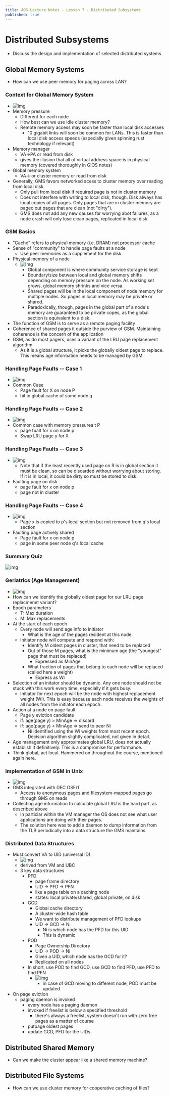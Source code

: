 ```yaml
---
title: AOS Lecture Notes - Lesson 7 - Distributed Subsystems
published: true
---
```


# Distributed Subsystems
* Discuss the design and implementation of selected distributed systems

## Global Memory Systems
* How can we use peer memory for paging across LAN?

### Context for Global Memory System
* ![img](../assets/content_images/omscs/aos/L07_img1.png)
* Memory pressure
	* Different for each node
	* How best can we use idle cluster memory?
	* Remote memory access may soon be faster than local disk accesses
		* 10 gigabit links will soon be common for LANs.  This is faster than local disk access speeds (especially given spinning rust technology if relevant)
* Memory manager
	* VA->PA or read from disk
	* gives the illusion that all of virtual address space is in physical memory (covered thoroughly in GIOS notes)
* Global memory system
	* VA-> or cluster memory or read from disk
* Generally, GMS favors networked acess to cluster memory over reading from local disk.
	* Only pull from local disk if required page is not in cluster memory
	* Does not interfere with writing to local disk, though. Disk always has local copies of all pages.  Only pages that are in cluster memory are paged out pages that are clean (not "dirty").  
	* GMS does not add any new causes for worrying abot failures, as a node crash will only lose clean pages, replicated in local disk

### GSM Basics
* "Cache" refers to physical memory (i.e. DRAM) not processor cache
* Sense of "community" to handle page faults at a node
	* Use peer memories as a supplement for the disk
* Physical memory of a node
	* ![img](../assets/content_images/omscs/aos/L07_img2.png)
		* Global component is where community service storage is kept
		* Boundary/size between local and global memory shifts depending on memory pressure on the node.  As working set grows, global memory shrinks and vice versa.
		* Shared pages will be in the local component of node memory for multiple nodes.  So pages in local memory may be private or shared.
		* Paradoxically, though, pages in the global part of a node's memory are guaranteed to be private copes, as the global section is equivalent to a disk.
* The function of GSM is to serve as a remote paging facility
* Coherence of shared pages it outside the purview of GSM.  Maintaining coherence is the concern of the application
* GSM, as do most pagers, uses a variant of the LRU page replacement algorithm
	* As it is a global structure, it picks the globally oldest page to replace.  This means age information needs to be managed by GSM

### Handling Page Faults -- Case 1
* ![img](../assets/content_images/omscs/aos/L07_img3.png)
*  Common Case
	* Page fault for X on node P
	* hit in global cache of some node q

### Handling Page Faults -- Case 2
* ![img](../assets/content_images/omscs/aos/L07_img4.png)
* Common case with memory pressurea t P
	* page fualt for x on node p
	* Swap LRU page y for X

### Handling Page Faults -- Case 3
* ![img](../assets/content_images/omscs/aos/L07_img5.png)
	* Note that if the least recently used page on R is in global section it must be clean, so can be discarded without worrying about storing.  If it is in local, it could be dirty so must be stored to disk.
* Faulting page on disk
	* page fault for x on node p
	* page not in cluster

### Handling Page Faults -- Case 4
* ![img](../assets/content_images/omscs/aos/L07_img6.png)
	* Page x is copied to p's local section but not removed from q's local section
* Faulting page actively shared
	* Page fault for x on node p
	* page in some peer node q's local cache

### Summary Quiz
![img](../assets/content_images/omscs/aos/L07_img7.png)
	
### Geriatrics (Age Management)
* ![img](../assets/content_images/omscs/aos/L07_img8.png)
* How can we identify the globally oldest page for our LRU page replacmenet variant?
* Epoch parameters
	* T: Max duration
	* M: Max replacements
* At the start of each epoch
	* Every node will send age info to initiator
		* What is the age of the pages resident at this node.
	* Initiator node will compute and respond with:
		* Identify M oldest pages in cluster, that need to be replaced
		* Out of those M pages, what is the minimum age (the "youngest" page that must be replaced)
			* Expressed as MinAge
		* What fraction of pages that belong to each node will be replaced (called here a weight)
			* Express as Wi
* Selection of an initator should be dynamic.  Any one node should not be stuck with this work every time, especially if it gets busy.
	* Initiator for next epoch will be the node with highest replacement weight (Wi).  This is easy because each node receives the weights of all nodes from the initiator each epoch.
* Action at a node on page fault
	* Page y eviction candidate
	* if: age(page y) > MinAge => discard
	* if: age(page y) < MinAge => send to peer Ni
		* Ni identified using the Wi weights from most recent epoch.  Decision algorithm slightly complicated, not given in detail.
* Age management only approximates global LRU, does not actually establish it definitively.  This is a compromise for performance.
* Think global, act local.  Hammered on throughout the course, mentioned again here.

### Implementation of GSM in Unix
* ![img](../assets/content_images/omscs/aos/L07_img9.png)
* GMS integrated with DEC OSF/1
	* Access to anonymous pages and filesystem-mapped pages go through GMS on reads
* Collecting age information to calculate global LRU is the hard part, as described above
	* In particlar within the VM manager the OS does not see what user applications are doing with their pages. 
	* The solution here was to add a daemon to dump information from the TLB periodically into a data structure the GMS maintains.
	
### Distributed Data Structures
* Must convert VA to UID (universal ID)
	* ![img](../assets/content_images/omscs/aos/L07_img10.png)
	* derived from VM and UBC
	* 3 key data structures
		* PFD
			* page frame directory
			* UID -> PFD -> PFN
			* like a page table on a caching node
			* states: local private/shared, global private, on disk
		* GCD
			* Global cache directory
			* A cluster-wide hash table
			* We want to distribute management of PFD lookups
			* UID -> GCD -> Ni
				* Ni is which node has the PFD for this UID
				* This is dynamic
		* POD
			* Page Ownership Directory
			* UID -> POD -> Ni
			* Given a UID, which node has the GCD for it?
			* Replicated on all nodes
		* In short, use POD to find GCD, use GCD to find PFD, use PFD to find PFN
			* ![img](../assets/content_images/omscs/aos/L07_img11.png)
				* in case of GCD moving to different node, POD must be updated
* On page eviction
	* paging daemon is invoked
		* every node has a paging daemon
		* invoked if freelist is below a specified threshold
			* there's always a freelist, system doesn't run with zero free pages as a matter of course
		* putpage oldest pages
		* update GCD, PFD for the UIDs
	
## Distributed Shared Memory
* Can we make the cluster appear like a shared memory machine?



## Distributed File Systems
* How can we use cluster memory for cooperative caching of files?
